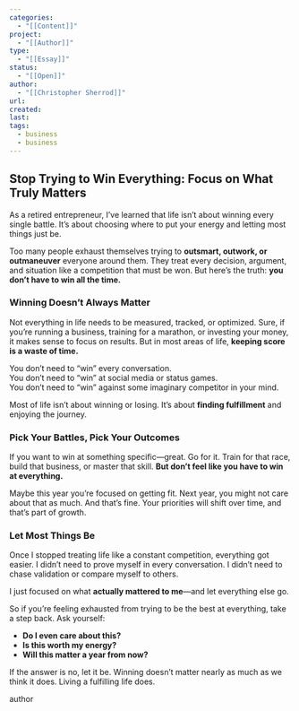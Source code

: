 ```yaml
---
categories:
  - "[[Content]]"
project:
  - "[[Author]]"
type:
  - "[[Essay]]"
status:
  - "[[Open]]"
author:
  - "[[Christopher Sherrod]]"
url: 
created:
last:
tags:
  - business
  - business
---
```

## **Stop Trying to Win Everything: Focus on What Truly Matters**  

As a retired entrepreneur, I’ve learned that life isn’t about winning every single battle. It’s about choosing where to put your energy and letting most things just be.  

Too many people exhaust themselves trying to **outsmart, outwork, or outmaneuver** everyone around them. They treat every decision, argument, and situation like a competition that must be won. But here’s the truth: **you don’t have to win all the time.**  

### **Winning Doesn’t Always Matter**  

Not everything in life needs to be measured, tracked, or optimized. Sure, if you’re running a business, training for a marathon, or investing your money, it makes sense to focus on results. But in most areas of life, **keeping score is a waste of time.**  

You don’t need to “win” every conversation.  
You don’t need to “win” at social media or status games.  
You don’t need to “win” against some imaginary competitor in your mind.  

Most of life isn’t about winning or losing. It’s about **finding fulfillment** and enjoying the journey.  

### **Pick Your Battles, Pick Your Outcomes**  

If you want to win at something specific—great. Go for it. Train for that race, build that business, or master that skill. **But don’t feel like you have to win at everything.**  

Maybe this year you’re focused on getting fit. Next year, you might not care about that as much. And that’s fine. Your priorities will shift over time, and that’s part of growth.  

### **Let Most Things Be**  

Once I stopped treating life like a constant competition, everything got easier. I didn’t need to prove myself in every conversation. I didn’t need to chase validation or compare myself to others.  

I just focused on what **actually mattered to me**—and let everything else go.  

So if you’re feeling exhausted from trying to be the best at everything, take a step back. Ask yourself:  

- **Do I even care about this?**  
- **Is this worth my energy?**  
- **Will this matter a year from now?**  

If the answer is no, let it be. Winning doesn’t matter nearly as much as we think it does. Living a fulfilling life does.

author

